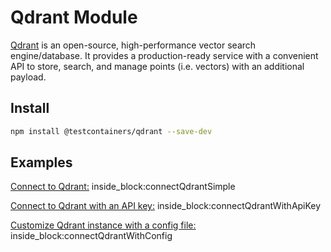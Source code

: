 # Qdrant Module

[Qdrant](https://qdrant.tech/) is an open-source, high-performance vector search engine/database. It provides a production-ready service with a convenient API to store, search, and manage points (i.e. vectors) with an additional payload.

## Install

```bash
npm install @testcontainers/qdrant --save-dev
```

## Examples

<!--codeinclude-->
[Connect to Qdrant:](../../packages/modules/qdrant/src/qdrant-container.test.ts)
inside_block:connectQdrantSimple
<!--/codeinclude-->

<!--codeinclude-->
[Connect to Qdrant with an API key:](../../packages/modules/qdrant/src/qdrant-container.test.ts) inside_block:connectQdrantWithApiKey
<!--/codeinclude-->

<!--codeinclude-->
[Customize Qdrant instance with a config file:](../../packages/modules/qdrant/src/qdrant-container.test.ts) inside_block:connectQdrantWithConfig
<!--/codeinclude-->
